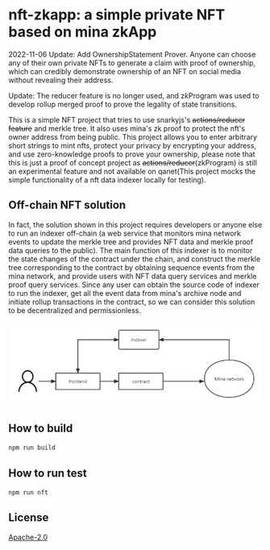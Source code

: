 # nft-zkapp: a simple private NFT based on mina zkApp

2022-11-06 Update: Add OwnershipStatement Prover. Anyone can choose any of their own private NFTs to generate a claim with proof of ownership, which can credibly demonstrate ownership of an NFT on social media without revealing their address.

Update: The reducer feature is no longer used, and zkProgram was used to develop rollup merged proof to prove the legality of state transitions.

This is a simple NFT project that tries to use snarkyjs's ~~actions/reducer feature~~ and merkle tree. It also uses mina's zk proof to protect the nft's owner address from being public. This project allows you to enter arbitrary short strings to mint nfts, protect your privacy by encrypting your address, and use zero-knowledge proofs to prove your ownership, please note that this is just a proof of concept project as ~~actions/reducer~~(zkProgram) is still an experimental feature and not available on qanet(This project mocks the simple functionality of a nft data indexer locally for testing).

## Off-chain NFT solution

In fact, the solution shown in this project requires developers or anyone else to run an indexer off-chain (a web service that monitors mina network events to update the merkle tree and provides NFT data and merkle proof data queries to the public).
The main function of this indexer is to monitor the state changes of the contract under the chain, and construct the merkle tree corresponding to the contract by obtaining sequence events from the mina network, and provide users with NFT data query services and merkle proof query services. Since any user can obtain the source code of indexer to run the indexer, get all the event data from mina's archive node and initiate rollup transactions in the contract, so we can consider this solution to be decentralized and permissionless.

![flow](./docs/nftzkapp.png)

## How to build

```sh
npm run build
```

## How to run test

```sh
npm run nft
```

## License

[Apache-2.0](LICENSE)
